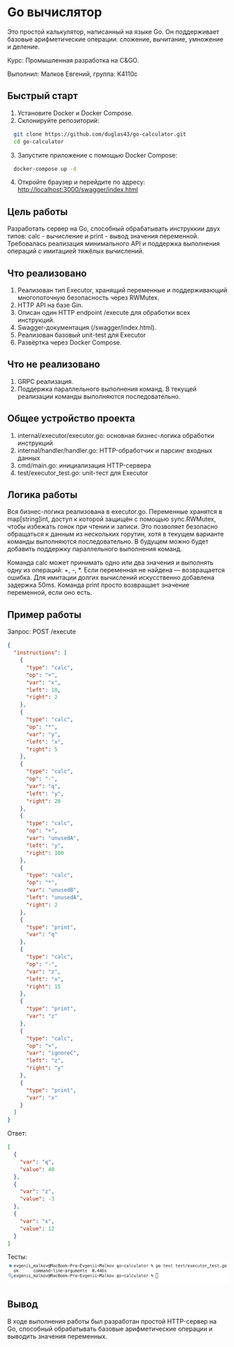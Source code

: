 # Go вычислятор
Это простой калькулятор, написанный на языке Go. Он поддерживает базовые арифметические операции: сложение, вычитание, умножение и деление.

Курс: Промышленная разработка на C&GO.

Выполнил: Малков Евгений, группа: K4110c

## Быстрый старт
1. Установите Docker и Docker Compose.
2. Склонируйте репозиторий:
```bash
  git clone https://github.com/duglas43/go-calculator.git
  cd go-calculator
```
3. Запустите приложение с помощью Docker Compose:
```bash
  docker-compose up -d
```
4. Откройте браузер и перейдите по адресу: [http://localhost:3000/swagger/index.html](http://localhost:3000/swagger/index.html)

## Цель работы
Разработать сервер на Go, способный обрабатывать инструккии двух типов: calc - вычисление и print - вывод значения переменной. Требовалась реализация минимального API и поддержка выполнения операций с имитацией тяжёлых вычислений.

## Что реализовано
1) Реализован тип Executor, хранящий переменные и поддерживающий многопоточную безопасность через RWMutex.
2) HTTP API на базе Gin.
3) Описан один HTTP endpoint /execute для обработки всех инструкций.
4) Swagger-документация (/swagger/index.html).
5) Реализован базовый unit-test для Executor
6) Развёртка через Docker Compose.

## Что не реализовано
1) GRPC реализация. 
2) Поддержка параллельного выполнения команд. В текущей реализации команды выполняются последовательно.

## Общее устройство проекта

1) internal/executor/executor.go: основная бизнес-логика обработки инструкций
2) internal/handler/handler.go: HTTP-обработчик и парсинг входных данных
3) cmd/main.go: инициализация HTTP-сервера
4) test/executor_test.go: unit-тест для Executor

## Логика работы

Вся бизнес-логика реализована в executor.go. Переменные хранятся в map[string]int, доступ к которой защищён с помощью sync.RWMutex, чтобы избежать гонок при чтении и записи. Это позволяет безопасно обращаться к данным из нескольких горутин, хотя в текущем варианте команды выполняются последовательно. В будущем можно будет добавить поддержку параллельного выполнения команд.

Команда calc может принимать одно или два значения и выполнять одну из операций: +, -, *. Если переменная не найдена — возвращается ошибка. Для имитации долгих вычислений искусственно добавлена задержка 50ms.
Команда print просто возвращает значение переменной, если оно есть.

## Пример работы

Запрос: POST /execute
```json
{
  "instructions": [
    {
      "type": "calc",
      "op": "+",
      "var": "x",
      "left": 10,
      "right": 2
    },
    {
      "type": "calc",
      "op": "*",
      "var": "y",
      "left": "x",
      "right": 5
    },
    {
      "type": "calc",
      "op": "-",
      "var": "q",
      "left": "y",
      "right": 20
    },
    {
      "type": "calc",
      "op": "+",
      "var": "unusedA",
      "left": "y",
      "right": 100
    },
    {
      "type": "calc",
      "op": "*",
      "var": "unusedB",
      "left": "unusedA",
      "right": 2
    },
    {
      "type": "print",
      "var": "q"
    },
    {
      "type": "calc",
      "op": "-",
      "var": "z",
      "left": "x",
      "right": 15
    },
    {
      "type": "print",
      "var": "z"
    },
    {
      "type": "calc",
      "op": "+",
      "var": "ignoreC",
      "left": "z",
      "right": "y"
    },
    {
      "type": "print",
      "var": "x"
    }
  ]
}
```

Ответ:
```json
[
  {
    "var": "q",
    "value": 40
  },
  {
    "var": "z",
    "value": -3
  },
  {
    "var": "x",
    "value": 12
  }
]
```

Тесты:
![alt text](/attachments/image.png)

## Вывод

В ходе выполнения работы был разработан простой HTTP-сервер на Go, способный обрабатывать базовые арифметические операции и выводить значения переменных.
